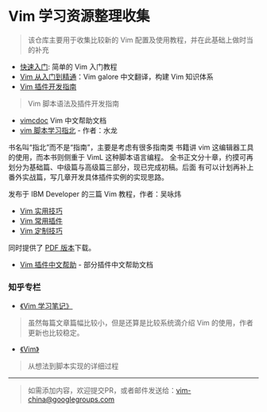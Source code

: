 # Vim 学习资源整理收集

> 该仓库主要用于收集比较新的 Vim 配置及使用教程，并在此基础上做时当的补充

- [快速入门](quick-start-guide.md): 简单的 Vim 入门教程
- [Vim 从入门到精通](https://github.com/wsdjeg/vim-galore-zh_cn)：Vim galore 中文翻译，构建 Vim 知识体系
- [Vim 插件开发指南](https://github.com/wsdjeg/vim-plugin-dev-guide)
> Vim 脚本语法及插件开发指南
- [vimcdoc](https://github.com/yianwillis/vimcdoc) Vim 中文帮助文档
- [vim 脚本学习指北](https://github.com/lymslive/vimllearn/blob/master/content.md) - 作者：水龙

书名叫“指北”而不是“指南”，主要是考虑有很多指南类 书籍讲 vim 这编辑器工具的使用，而本书则侧重于 VimL 这种脚本语言编程。
全书正文分十章，约摸可再划分为基础篇、中级篇与高级篇三部分，现已完成初稿。后面 有可以计划再补上番外实战篇，写几章开发具体插件实例的实现思路。


发布于 IBM Developer 的三篇 Vim 教程，作者：吴咏炜

- [Vim 实用技巧](http://www.ibm.com/developerworks/cn/linux/l-tip-vim1/)
- [Vim 常用插件](http://www.ibm.com/developerworks/cn/linux/l-tip-vim2/)
- [Vim 定制技巧](http://www.ibm.com/developerworks/cn/linux/l-tip-vim3/)

同时提供了 [PDF 版本](http://wyw.dcweb.cn/download.asp?path=vim&file=VimArticle.pdf)下载。

- [Vim 插件中文帮助](https://github.com/vimcn) - 部分插件中文帮助文档


### 知乎专栏

- [《Vim 学习笔记》](https://zhuanlan.zhihu.com/learn-vim)
> 虽然每篇文章篇幅比较小，但是还算是比较系统滴介绍 Vim 的使用，作者更新也比较稳定。

- [《Vim》](https://zhuanlan.zhihu.com/vimrc)
> 从想法到脚本实现的详细过程

---

> 如需添加内容，欢迎提交PR，或者邮件发送给：vim-china@googlegroups.com
